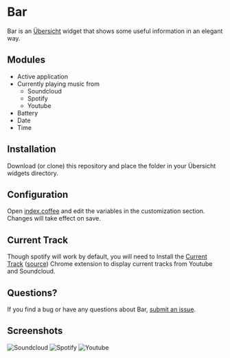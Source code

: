 
# Bar

Bar is an [Übersicht](https://github.com/felixhageloh/uebersicht) widget that shows some useful information in an elegant way.


## Modules

- Active application
- Currently playing music from
  - Soundcloud
  - Spotify
  - Youtube
- Battery
- Date
- Time


## Installation

Download (or clone) this repository and place the folder in your Übersicht widgets directory.


## Configuration

Open [index.coffee](https://github.com/callahanrts/bar/blob/master/index.coffee) and edit the
variables in the customization section. Changes will take effect on save.


## Current Track

Though spotify will work by default, you will need to
Install the <a href="https://chrome.google.com/webstore/detail/current-track/idajgbpajjfifghfogpladkjkakafegj" target="_blank">Current Track</a> ([source](https://github.com/callahanrts/current-track))
Chrome extension to display current tracks from Youtube and Soundcloud.


## Questions?

If you find a bug or have any questions about Bar, [submit an issue](https://github.com/callahanrts/bar/issues/new).


## Screenshots
![Soundcloud](http://i.imgur.com/ENprGEy.png)
![Spotify](http://i.imgur.com/HGJj6iR.png)
![Youtube](http://i.imgur.com/5dqSypY.png)

